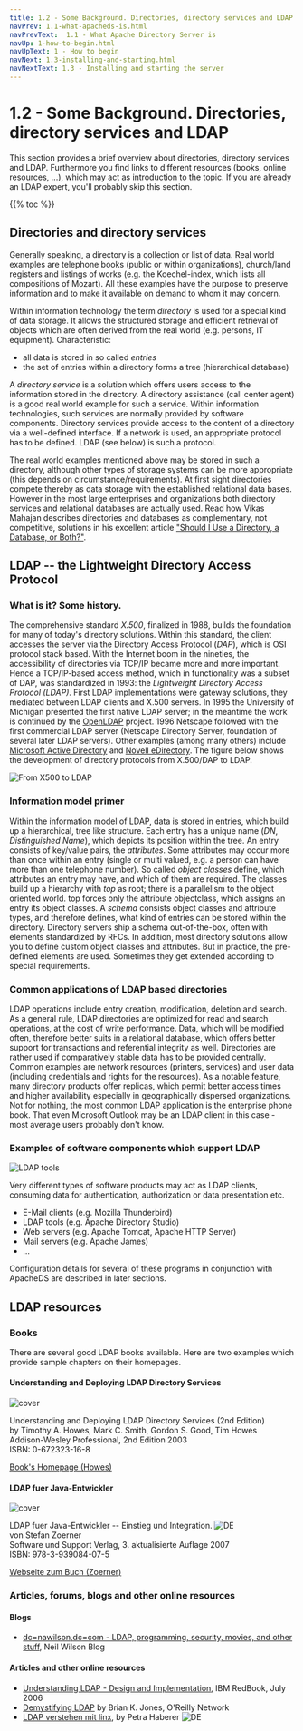 ```yaml
---
title: 1.2 - Some Background. Directories, directory services and LDAP
navPrev: 1.1-what-apacheds-is.html
navPrevText:  1.1 - What Apache Directory Server is
navUp: 1-how-to-begin.html
navUpText: 1 - How to begin
navNext: 1.3-installing-and-starting.html
navNextText: 1.3 - Installing and starting the server
---
```


# 1.2 - Some Background. Directories, directory services and LDAP

This section provides a brief overview about directories, directory services and LDAP. Furthermore you find links to different resources (books, online resources, ...), which may act as introduction to the topic. If you are already an LDAP expert, you'll probably skip this section. 

{{% toc %}}

## Directories and directory services

Generally speaking, a directory is a collection or list of data. Real world examples are telephone books (public or within organizations), church/land registers and listings of works (e.g. the Koechel-index, which lists all compositions of Mozart). All these examples have the purpose to preserve information and to make it available on demand to whom it may concern.

Within information technology the term *directory* is used for a special kind of data storage. It allows the structured storage and efficient retrieval of objects which are often derived from the real world (e.g. persons, IT equipment). Characteristic:
* all data is stored in so called *entries*
* the set of entries within a directory forms a tree (hierarchical database)

A *directory service* is a solution which offers users access to the information stored in the directory. A directory assistance (call center agent) is a good real world example for such a service. Within information technologies, such services are normally provided by software components. Directory services provide access to the content of a directory via a well-defined interface. If a network is used, an appropriate protocol has to be defined. LDAP (see below) is such a protocol.

The real world examples mentioned above may be stored in such a directory, although other types of storage systems can be more appropriate (this depends on circumstance/requirements). At first sight directories compete thereby as data storage with the established relational data bases. However in the most large enterprises and organizations both directory services and relational databases are actually used. Read how Vikas Mahajan describes directories and databases as complementary, not competitive, solutions in his excellent article ["Should I Use a Directory, a Database, or Both?"](https://support.novell.com/techcenter/articles/ana20011101.html).

## LDAP -- the Lightweight Directory Access Protocol

### What is it? Some history.

The comprehensive standard *X.500*, finalized in 1988, builds the foundation for many of today's directory solutions. Within this standard, the client accesses the server via the Directory Access Protocol (*DAP*), which is OSI protocol stack based. With the Internet boom in the nineties, the accessibility of directories via TCP/IP became more and more important. Hence a TCP/IP-based access method, which in functionality was a subset of DAP, was standardized in 1993: the *Lightweight Directory Access Protocol (LDAP)*. First LDAP implementations were gateway solutions, they mediated between LDAP clients and X.500 servers.  In 1995 the University of Michigan presented the first native LDAP server; in the meantime the work is continued by the [OpenLDAP](https://www.openldap.org/) project. 1996 Netscape followed with the first commercial LDAP server (Netscape Directory Server, foundation of several later LDAP servers). Other examples (among many others) include [Microsoft Active Directory](http://www.microsoft.com/ad/) and [Novell eDirectory](https://www.novell.com/products/edirectory/). The figure below shows the development of directory protocols from X.500/DAP to LDAP.

![From X500 to LDAP](images/fromX500toLDAP.png)

### Information model primer

Within the information model of LDAP, data is stored in entries, which build up a hierarchical, tree like structure. Each entry has a unique name (*DN*, *Distinguished Name*), which depicts its position within the tree. An entry consists of key/value pairs, the *attributes*. Some attributes may occur more than once within an entry (single or multi valued, e.g. a person can have more than one telephone number). So called *object classes* define, which attributes an entry may have, and which of them are required. The classes build up a hierarchy with *top* as root; there is a parallelism to the object oriented world. top forces only the attribute objectclass, which assigns an entry its object classes. A *schema* consists object classes and attribute types, and therefore defines, what kind of entries can be stored within the directory. Directory servers ship a schema out-of-the-box, often with elements standardized by RFCs. In addition, most directory solutions allow you to define custom object classes and attributes. But in practice, the pre-defined elements are used. Sometimes they get extended according to special requirements.

### Common applications of LDAP based directories

LDAP operations include entry creation, modification, deletion and search. As a general rule, LDAP directories are optimized for read and search operations, at the cost of write performance. Data, which will be modified often, therefore better suits in a relational database, which offers better support for transactions and referential integrity as well. Directories are rather used if comparatively stable data has to be provided centrally.  
Common examples are network resources (printers, services) and user data  (including credentials and rights for the resources). As a notable feature, many directory products offer replicas, which permit better access times and higher availability especially in geographically dispersed organizations. Not for nothing, the most common LDAP application is the enterprise phone book. That even Microsoft Outlook may be an LDAP client in this case - most average users probably don't know.


### Examples of software components which support LDAP

![LDAP tools](images/ldap-tools.png)

Very different types of software products may act as LDAP clients, consuming data for authentication, authorization or data presentation etc.

* E-Mail clients (e.g. Mozilla Thunderbird)
* LDAP tools (e.g. Apache Directory Studio)
* Web servers (e.g. Apache Tomcat, Apache HTTP Server)
* Mail servers (e.g. Apache James)
* ...

Configuration details for several of these programs in conjunction with ApacheDS are described in later sections.

## LDAP resources

### Books

There are several good LDAP books available. Here are two examples which provide sample chapters on their homepages.

#### Understanding and Deploying LDAP Directory Services

![cover](images/cover_howes_100.gif)

Understanding and Deploying LDAP Directory Services (2nd Edition) <br/>
by Timothy A. Howes, Mark C. Smith, Gordon S. Good, Tim Howes <br/>
Addison-Wesley Professional, 2nd Edition 2003 <br/>
ISBN: 0-672323-16-8 <br/>

[Book's Homepage (Howes)](http://awprofessional.com/title/0672323168)

#### LDAP fuer Java-Entwickler

![cover](images/cover_zoerner_100.gif)

LDAP fuer Java-Entwickler -- Einstieg und Integration. ![DE](images/de.png) <br/>
von Stefan Zoerner <br/>
Software und Support Verlag, 3. aktualisierte Auflage 2007 <br/>
ISBN: 978-3-939084-07-5 <br/>

[Webseite zum Buch (Zoerner)](http://www.entwickler-press.de/buecher/ldap/)

### Articles, forums, blogs and other online resources

#### Blogs

* [dc=nawilson,dc=com - LDAP, programming, security, movies, and other stuff](https://nawilson.com/), Neil Wilson Blog

#### Articles and other online resources

* [Understanding LDAP - Design and Implementation](https://www.redbooks.ibm.com/abstracts/SG244986.html?Open), IBM RedBook, July 2006
* [Demystifying LDAP](http://www.oreillynet.com/pub/a/sysadmin/2006/07/27/demystifying-ldap.html) by Brian K. Jones, O'Reilly Network
* [LDAP verstehen mit linx](http://www.mitlinx.de/ldap/), by Petra Haberer ![DE](images/de.png)

